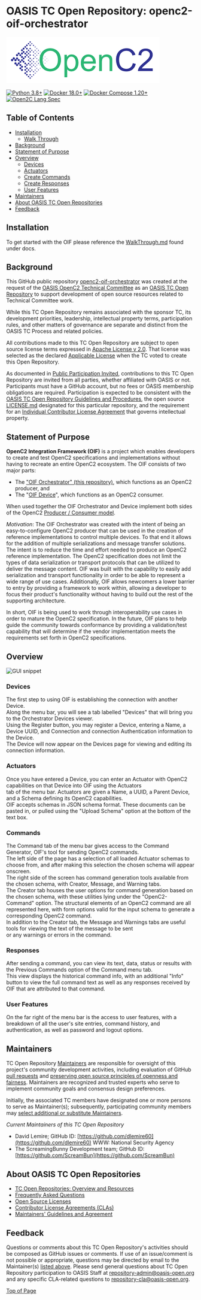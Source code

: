 # <a name="title"></a> OASIS TC Open Repository: openc2-oif-orchestrator

<a href="https://openc2.org/" target="_blank">![OpenC2](https://github.com/ScreamBun/SB_Utils/blob/master/assets/images/openc2.png?raw=true)</a>

[![Python 3.8+](https://img.shields.io/badge/Python-3.8%2B-yellow)](https://www.python.org/downloads/release/python-3100/)
[![Docker 18.0+](https://img.shields.io/badge/Docker-18.0%2B-blue)](https://docs.docker.com/get-docker/)
[![Docker Compose 1.20+](https://img.shields.io/badge/Docker%20Compose-1.20%2B-blue)](https://docs.docker.com/compose/install/)
[![Open2C Lang Spec](https://img.shields.io/badge/Open2C%20Lang%20Spec-1.0-brightgreen)](https://github.com/dlemire60/openc2-oc2ls/releases/tag/v1.0-cs01)

## Table of Contents
* [Installation](#installation)
  * [Walk Through](docs/WalkThrough.md)
* [Background](#background)
* [Statement of Purpose](#statement-of-purpose")   
* [Overview](#overview)  
  * [Devices](#devices)  
  * [Actuators](#actuators)  
  * [Create Commands](#commands)  
  * [Create Responses](#responses)  
  * [User Features](#user-features)
* [Maintainers](#maintainers)
* [About OASIS TC Open Repositories](#about-oasis-tc-open-repositories)
* [Feedback](#feedback)  

## <a name="installation"></a> Installation

To get started with the OIF please reference the [WalkThrough.md](docs/WalkThrough.md) found under docs.

## <a name="background"></a> Background

This GitHub public repository [openc2-oif-orchestrator](https://github.com/oasis-open/openc2-oif-orchestrator) was created at the request of the [OASIS OpenC2 Technical Committee](https://www.oasis-open.org/committees/openc2/) as an [OASIS TC Open Repository](https://www.oasis-open.org/resources/open-repositories/) to support development of open source resources related to Technical Committee work.

While this TC Open Repository remains associated with the sponsor TC, its development priorities, leadership, intellectual property terms, participation rules, and other matters of governance are separate and distinct from the OASIS TC Process and related policies.

All contributions made to this TC Open Repository are subject to open source license terms expressed in [Apache License v 2.0](https://www.oasis-open.org/sites/www.oasis-open.org/files/Apache-LICENSE-2.0.txt). That license was selected as the declared [Applicable License](https://www.oasis-open.org/resources/open-repositories/licenses) when the TC voted to create this Open Repository.

As documented in [Public Participation Invited](https://github.com/oasis-open/openc2-oif-orchestrator/blob/master/CONTRIBUTING.md#public-participation-invited), contributions to this TC Open Repository are invited from all parties, whether affiliated with OASIS or not. Participants must have a GitHub account, but no fees or OASIS membership obligations are required.  Participation is expected to be consistent with the [OASIS TC Open Repository Guidelines and Procedures](https://www.oasis-open.org/policies-guidelines/open-repositories), the open source [LICENSE.md](LICENSE.md) designated for this particular repository, and the requirement for an [Individual Contributor License Agreement](href="https://www.oasis-open.org/resources/open-repositories/cla/individual-cla) that governs intellectual property.

## <a name="statement-of-purpose"></a> Statement of Purpose

**OpenC2 Integration Framework (OIF)** is a project which enables
developers to create and test OpenC2 specifications and
implementations without having to recreate an entire OpenC2
ecosystem.  The OIF consists of two major parts:
* The ["OIF Orchestrator" (this repository)](https://github.com/oasis-open/openc2-oif-orchestrator),
which functions as an OpenC2 producer, and 
* The "[OIF Device](https://github.com/oasis-open/openc2-oif-device)", which functions as an OpenC2 consumer. 

When used together the OIF Orchestrator and Device implement
both sides of the OpenC2 [Producer / Consumer model](https://docs.oasis-open.org/openc2/oc2ls/v1.0/cs02/oc2ls-v1.0-cs02.html#16-overview).


_Motivation_:  The OIF Orchestrator was created with the intent of being an
easy-to-configure OpenC2 producer that can be used in the
creation of reference implementations to control multiple
devices. To that end it allows for the addition of multiple
serializations and message transfer solutions. The intent is
to reduce the time and effort needed to produce an OpenC2
reference implementation. The OpenC2 specification does not
limit the types of data serialization or transport protocols
that can be utilized to deliver the message content. OIF was
built with the capability to easily add serialization and
transport functionality in order to be able to represent a
wide range of use cases. Additionally, OIF allows newcomers
a lower barrier to entry by providing a framework to work
within, allowing a developer to focus their product's
functionality without having to build out the rest of the
supporting architecture.

In short, OIF is being used to work through
interoperability use cases in order to mature the OpenC2
specification. In the future, OIF plans to help guide the
community towards conformance by providing a validation/test
capability that will determine if the vendor implementation
meets the requirements set forth in OpenC2 specifications.

## <a name="overview"></a> Overview
![GUI snippet](docs/images/overview.png)

### <a name="devices"></a> Devices

The first step to using OIF is establishing the connection with another Device.  
Along the menu bar, you will see a tab labelled "Devices" that will bring you to the Orchestrator Devices viewer.  
Using the Register button, you may register a Device, entering a Name, a Device UUID, and Connection and 
connection Authentication information to the Device.  
The Device will now appear on the Devices page for viewing and editing its connection information.  

### <a name="actuators"></a> Actuators

Once you have entered a Device, you can enter an Actuator with OpenC2 capabilities on that Device into OIF using the Actuators  
tab of the menu bar. Actuators are given a Name, a UUID, a Parent Device, and a Schema defining its OpenC2 capabilities.   
OIF accepts schemas in JSON schema format. These documents can be pasted in, or pulled using the "Upload Schema" option at the bottom of the text box.

### <a name="commands"></a> Commands

The Command tab of the menu bar gives access to the Command Generator, OIF's tool for sending OpenC2 commands.  
The left side of the page has a selection of all loaded Actuator schemas to choose from, and after making this selection the chosen schema will appear onscreen.  
The right side of the screen has command generation tools available from the chosen schema, with Creator, Message, and Warning tabs.  
The Creator tab houses the user options for command generation based on the chosen schema, with these utilities lying under the "OpenC2-Command" option.
The structural elements of an OpenC2 command are all represented here, with form options valid for the input schema to generate a corresponding OpenC2 command.  
In addition to the Creator tab, the Message and Warnings tabs are useful tools for viewing the text of the message to be sent  
or any warnings or errors in the command.  

### <a name="responses"></a> Responses

After sending a command, you can view its text, data, status or results with the Previous Commands option of the Command menu tab.  
This view displays the historical command info, with an additional "Info" button to view the full command text as well as any responses received by OIF that are attributed to that command. 

### <a name="user-features"></a> User Features
  
On the far right of the menu bar is the access to user features, with a breakdown of all the user's site entries, command history, and authentication, as well as password and logout options.

## <a name="maintainers"></a> Maintainers

TC Open Repository [Maintainers](https://www.oasis-open.org/resources/open-repositories/maintainers-guide) are responsible for oversight of this project's community development activities, including evaluation of GitHub [pull requests](https://github.com/oasis-open/openc2-oif-orchestrator/blob/master/CONTRIBUTING.md#fork-and-pull-collaboration-model) and [preserving open source principles of openness and fairness](https://www.oasis-open.org/policies-guidelines/open-repositories#repositoryManagement). Maintainers are recognized and trusted experts who serve to implement community goals and consensus design preferences.

Initially, the associated TC members have designated one or more persons to serve as Maintainer(s); subsequently, participating community members may [select additional or substitute Maintainers](https://www.oasis-open.org/resources/open-repositories/maintainers-guide#additionalMaintainers).

*Current Maintainers of this TC Open Repository*

- David Lemire; GitHub ID: [https://github.com/dlemire60](https://github.com/dlemire60) WWW: National Security Agency
- The ScreamingBunny Development team; GitHub ID: [https://github.com/ScreamBun](https://github.com/ScreamBun)

## <a name="about-oasis-tc-open-repositories"></a> About OASIS TC Open Repositories

- [TC Open Repositories: Overview and Resources](https://www.oasis-open.org/resources/open-repositories)
- [Frequently Asked Questions](https://www.oasis-open.org/resources/open-repositories/faq)
- [Open Source Licenses](https://www.oasis-open.org/resources/open-repositories/licenses)
- [Contributor License Agreements (CLAs)](https://www.oasis-open.org/resources/open-repositories/cla)
- [Maintainers' Guidelines and Agreement](https://www.oasis-open.org/resources/open-repositories/maintainers-guide)

## <a name="feedback"></a> Feedback

Questions or comments about this TC Open Repository's activities should be composed as GitHub issues or comments. If use of an issue/comment is not possible or appropriate, questions may be directed by email to the Maintainer(s) <a href="#currentMaintainers">listed above</a>. Please send general questions about TC Open Repository participation to OASIS Staff at repository-admin@oasis-open.org and any specific CLA-related questions to repository-cla@oasis-open.org.

[Top of Page](#title)

